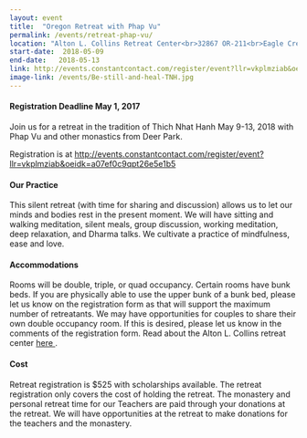 ```yaml
---
layout: event
title:  "Oregon Retreat with Phap Vu"
permalink: /events/retreat-phap-vu/
location: "Alton L. Collins Retreat Center<br>32867 OR-211<br>Eagle Creek, OR 97022"
start-date:  2018-05-09
end-date:   2018-05-13
link: http://events.constantcontact.com/register/event?llr=vkplmziab&oeidk=a07ef0c9qpt26e5e1b5
image-link: /events/Be-still-and-heal-TNH.jpg
---
```


#### Registration Deadline May 1, 2017

Join us for a retreat in the tradition of Thich Nhat Hanh May 9-13, 2018 with Phap Vu and other monastics from Deer Park. 

Registration is at <http://events.constantcontact.com/register/event?llr=vkplmziab&oeidk=a07ef0c9qpt26e5e1b5>

#### Our Practice

This silent retreat (with time for sharing and discussion) allows us to let our minds and bodies rest in the present moment.  We will have sitting and walking meditation, silent meals, group discussion, working meditation, deep relaxation, and Dharma talks.  We cultivate a practice of mindfulness, ease and love.

#### Accommodations

Rooms will be double, triple, or quad occupancy.  Certain rooms have bunk beds. If you are physically able to use the upper bunk of a bunk bed, please let us know on the registration form as that will support the maximum number of retreatants.  We may have opportunities for couples to share their own double occupancy room. If this is desired, please let us know in the comments of the registration form. Read about the Alton L. Collins retreat center [ here ](https://collins.gocamping.org/).

#### Cost

Retreat registration is $525 with scholarships available.  The retreat registration only covers the cost of holding the retreat.  The monastery and personal retreat time for our Teachers are paid through your donations at the retreat.  We will have opportunities at the retreat to make donations for the teachers and the monastery.

